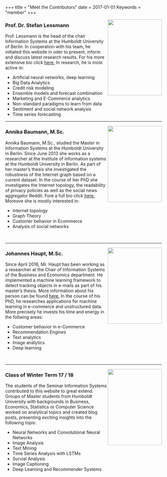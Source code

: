 +++
title = "Meet the Contributors"
date = 2017-01-01
Keywords = "member"
+++

[<img align="right" width="174" height="245"  src="/blog/img/team/lessmannSchmal.png">](https://humboldt-wi.github.io/blog/member/lessmann/)



### Prof. Dr. Stefan Lessmann

Prof. Lessmann is the head of the chair Information Systems at the Humboldt University of Berlin.
In cooperation with his team, he initiated this website in oder to present, inform and discuss latest research results. For his more extensive bio click [here.][bioLessmann]
In research, he is most active in:

- Artificial neural networks, deep learning
- Big Data Analytics
- Credit risk modeling
- Ensemble models and forecast combination
- Marketing and E-Commerce analytics
- Non-standard paradigms to learn from data
- Sentiment and social network analysis
- Time series forecasting

[bioLessmann]: https://www.wiwi.hu-berlin.de/de/professuren/quantitativ/wi/personen/hl

------

[<img align="right" width="174" height="245" src="/blog/img/team/baumann.jpeg">](https://humboldt-wi.github.io/blog/member/baumann/)


### Annika Baumann, M.Sc.
Annika Baumann, M.Sc., studied the Master in Information Systems at the Humboldt University in Berlin. Since June 2013 she works as a researcher at the Institute of information systems at the Humboldt University in Berlin. As part of her master’s thesis she investigated the robustness of the Internet graph based on a current dataset. In the course of her PhD she investigates the Internet topology, the readability of privacy policies as well as the social news aggregator Reddit.
Fore a full bio click [here.][bioBaumann] Moreove she is mostly interested in:

- Internet topology
- Graph Theory
- Customer behavior in Ecommerce
- Analysis of social networks

<br />


[bioBaumann]: https://www.wiwi.hu-berlin.de/de/professuren/quantitativ/wi/personen/annika-baumann
-----
[<img align="right" width="174" height="245" src="/blog/img/team/haupt.jpg">](https://humboldt-wi.github.io/blog/member/haupt/)

### Johannes Haupt, M.Sc.

Since April 2016, Mr. Haupt has been working as a researcher at the Chair of Information Systems of the Business and Economics department. He implemented a machine learning framework to detect tracking objects in e-mails as part of his master’s thesis.
More information about his person can be found [here.][bioHaupt] In the course of his PhD, he researches applications for machine learning in e-commerce and unstructured data. More precisely he invests his time and energy in the follwing areas:

- Customer behavior in e-Commerce
- Recommendation Engines
- Text analytics
- Image analytics
- Deep learning

<br />


[bioHaupt]: https://www.wiwi.hu-berlin.de/de/professuren/quantitativ/wi/personen/johannes-haupt
-----

[<img align="right" width="174" height="245"  src="/blog/img/team/class1718(2).PNG">](https://humboldt-wi.github.io/blog/member/class1718/)


### Class of Winter Term 17 / 18

The students of the Seminar Information Systems contributed to this website to great extend. Groups of Master students from Humboldt University with backgrounds
in Business, Economics, Statistics or Computer Science worked on analytical topics and created blog posts, presenting exciting insights into the following topis:

- Neural Networks and Convolutional Neural Networks
- Image Analysis
- Text Mining
- Time Series Analysis with LSTMs
- Survial Analysis
- Image Captioning
- Deep Learning and Recommender Systems


<br />
<br />
